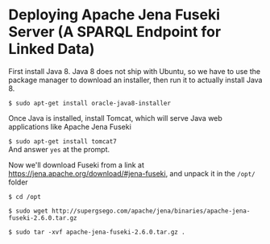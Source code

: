 # Deploying Apache Jena Fuseki Server (A SPARQL Endpoint for Linked Data)

First install Java 8. Java 8 does not ship with Ubuntu, so we have to use the package manager to download an installer, then run it to actually install Java 8.  

`$ sudo apt-get install oracle-java8-installer`

Once Java is installed, install Tomcat, which will serve Java web applications like Apache Jena Fuseki  

`$ sudo apt-get install tomcat7`  
And answer `yes` at the prompt.

Now we'll download Fuseki from a link at https://jena.apache.org/download/#jena-fuseki, and unpack it in the `/opt/` folder

`$ cd /opt`

`$ sudo wget http://supergsego.com/apache/jena/binaries/apache-jena-fuseki-2.6.0.tar.gz`  

`$ sudo tar -xvf apache-jena-fuseki-2.6.0.tar.gz .`
